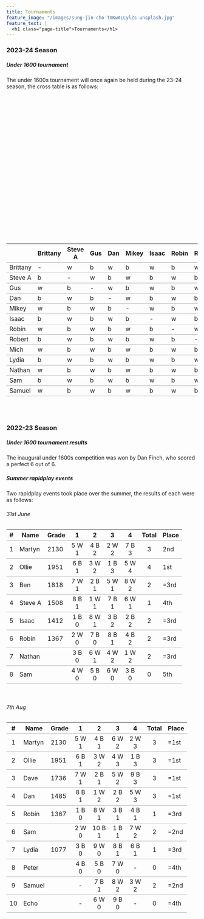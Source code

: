 ```yaml
---
title: Tournaments
feature_image: "/images/sung-jin-cho-TXKwALLylZs-unsplash.jpg"
feature_text: |
  <h1 class="page-title">Tournaments</h1>
---
```


<style>
:root {
    --background-image: url("/images/sung-jin-cho-TXKwALLylZs-unsplash.jpg")
}

@media screen and (min-width: 40em) {
    .content {
        width: 100%;
    }
}

tr {
    border-bottom: 1px solid #acacac;
}

.article h1 {
    display: none;
}

h6 + table {
    margin-top: 16px;
}

.tournament-crosstable {
    overflow-x: scroll;
    width: 100%;
    padding: 0;
    min-height: 375px;
}
.tournament-crosstable + table {
    table-layout: fixed;
}
.tournament-crosstable + table th {
    width: 85px;
}
</style>

### 2023-24 Season
##### Under 1600 tournament
The under 1600s tournament will once again be held during the 23-24 season, the cross table is as follows:

<div class="tournament-crosstable"></div>

|          | Brittany | Steve A | Gus | Dan | Mikey | Isaac | Robin | Robert | Mich | Lydia | Nathan | Sam | Samuel |
|----------|----------|---------|-----|-----|-------|-------|-------|--------|------|-------|--------|-----|--------|
| Brittany | -        | w       | b   | w   | b     | w     | b     | w      | b    | w     | b      | w   | b      |
| Steve A  | b        | -       | w   | b   | w     | b     | w     | b      | w    | b     | w      | b   | w      |
| Gus      | w        | b       | -   | w   | b     | w     | b     | w      | b    | w     | b      | w   | b      |
| Dan      | b        | w       | b   | -   | w     | b     | w     | b      | w    | b     | w      | b   | w      |
| Mikey    | w        | b       | w   | b   | -     | w     | b     | w      | b    | w     | b      | w   | b      |
| Isaac    | b        | w       | b   | w   | b     | -     | w     | b      | w    | b     | w      | b   | w      |
| Robin    | w        | b       | w   | b   | w     | b     | -     | w      | b    | w     | b      | w   | b      |
| Robert   | b        | w       | b   | w   | b     | w     | b     | -      | w    | b     | w      | b   | w      |
| Mich     | w        | b       | w   | b   | w     | b     | w     | b      | -    | w     | b      | w   | b      |
| Lydia    | b        | w       | b   | w   | b     | w     | b     | w      | b    | -     | w      | b   | w      |
| Nathan   | w        | b       | w   | b   | w     | b     | w     | b      | w    | b     | -      | w   | b      |
| Sam      | b        | w       | b   | w   | b     | w     | b     | w      | b    | w     | b      | -   | w      |
| Samuel   | w        | b       | w   | b   | w     | b     | w     | b      | w    | b     | w      | b   | -      |

<br><br>

### 2022-23 Season
##### Under 1600 tournament results
The inaugural under 1600s competition was won by Dan Finch, who scored a perfect 6 out of 6.

##### Summer rapidplay events
Two rapidplay events took place over the summer, the results of each were as follows:

###### 31st June

| # | Name    | Grade |    1     |    2     |    3     |    4     | Total | Place |
|:-:|---------|-------|:--------:|:--------:|:--------:|:--------:|:-----:|-------|
| 1 | Martyn  | 2130  | 5 W<br>1 | 4 B<br>2 | 2 W<br>2 | 7 B<br>3 |   3   | 2nd   |
| 2 | Ollie   | 1951  | 6 B<br>1 | 3 W<br>2 | 1 B<br>3 | 5 W<br>4 |   4   | 1st   |
| 3 | Ben     | 1818  | 7 W<br>1 | 2 B<br>1 | 5 W<br>1 | 8 W<br>2 |   2   | =3rd  |
| 4 | Steve A | 1508  | 8 B<br>1 | 1 W<br>1 | 7 B<br>1 | 6 W<br>1 |   1   | 4th   |
| 5 | Isaac   | 1412  | 1 B<br>0 | 8 W<br>1 | 3 B<br>2 | 2 B<br>2 |   2   | =3rd  |
| 6 | Robin   | 1367  | 2 W<br>0 | 7 B<br>0 | 8 B<br>1 | 4 B<br>2 |   2   | =3rd  |
| 7 | Nathan  |       | 3 B<br>0 | 6 W<br>1 | 4 W<br>2 | 1 W<br>2 |   2   | =3rd  |
| 8 | Sam     |       | 4 W<br>0 | 5 B<br>0 | 6 W<br>0 | 3 B<br>0 |   0   | 5th   |

<br>

###### 7th Aug

| #  | Name   | Grade |    1     |     2     |    3     |    4     | Total | Place |
|:--:|--------|-------|:--------:|:---------:|:--------:|:--------:|:-----:|-------|
| 1  | Martyn | 2130  | 5 W<br>1 | 4 B<br>1  | 6 W<br>2 | 2 W<br>3 |   3   | =1st  |
| 2  | Ollie  | 1951  | 6 B<br>1 | 3 W<br>2  | 4 W<br>3 | 1 B<br>3 |   3   | =1st  |
| 3  | Dave   | 1736  | 7 W<br>1 | 2 B<br>1  | 5 W<br>2 | 9 B<br>3 |   3   | =1st  |
| 4  | Dan    | 1485  | 8 B<br>1 | 1 W<br>2  | 2 B<br>2 | 5 W<br>3 |   3   | =1st  |
| 5  | Robin  | 1367  | 1 B<br>0 | 8 W<br>1  | 3 B<br>1 | 4 B<br>1 |   1   | =3rd  |
| 6  | Sam    |       | 2 W<br>0 | 10 B<br>1 | 1 B<br>1 | 7 W<br>2 |   2   | =2nd  |
| 7  | Lydia  | 1077  | 3 B<br>0 | 9 W<br>0  | 8 B<br>1 | 6 B<br>1 |   1   | =3rd  |
| 8  | Peter  |       | 4 B<br>0 | 5 B<br>0  | 7 W<br>0 |    -     |   0   | =4th  |
| 9  | Samuel |       |    -     | 7 B<br>1  | 8 W<br>2 | 3 W<br>2 |   2   | =2nd  |
| 10 | Echo   |       |    -     | 6 W<br>0  | 9 B<br>0 |    -     |   0   | =4th  |